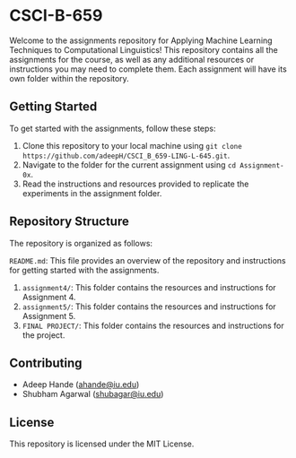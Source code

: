 # CSCI-B-659
Welcome to the assignments repository for Applying Machine Learning Techniques to Computational Linguistics! This repository contains all the assignments for the course, as well as any additional resources or instructions you may need to complete them. Each assignment will have its own folder within the repository.

## Getting Started

To get started with the assignments, follow these steps:

1. Clone this repository to your local machine using ```git clone https://github.com/adeepH/CSCI_B_659-LING-L-645.git```.
2. Navigate to the folder for the current assignment using ```cd Assignment-0x```.
3. Read the instructions and resources provided to replicate the experiments in the assignment folder.  

## Repository Structure

The repository is organized as follows:

```README.md```: This file provides an overview of the repository and instructions for getting started with the assignments.

1. ```assignment4/```: This folder contains the resources and instructions for Assignment 4.
2. ```assignment5/```: This folder contains the resources and instructions for Assignment 5. 
3. ```FINAL PROJECT/```: This folder contains the resources and instructions for the project.

## Contributing
- Adeep Hande (ahande@iu.edu)
- Shubham Agarwal (shubagar@iu.edu)

## License
This repository is licensed under the MIT License.




